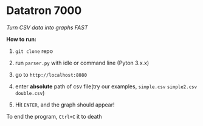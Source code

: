 # Datatron 7000
*Turn CSV data into graphs FAST*

**How to run:**

1. `git clone` repo

2. run `parser.py` with idle or command line (Pyton 3.x.x)

3. go to `http://localhost:8080`

4. enter **absolute** path of csv file(try our examples, `simple.csv` `simple2.csv` `double.csv`)

5. Hit `ENTER`, and the graph should appear!

To end the program, `Ctrl+C` it to death
